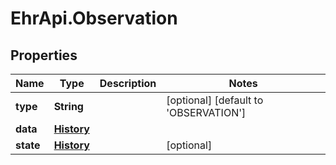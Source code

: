 # EhrApi.Observation

## Properties
Name | Type | Description | Notes
------------ | ------------- | ------------- | -------------
**type** | **String** |  | [optional] [default to &#x27;OBSERVATION&#x27;]
**data** | [**History**](History.md) |  | 
**state** | [**History**](History.md) |  | [optional] 
